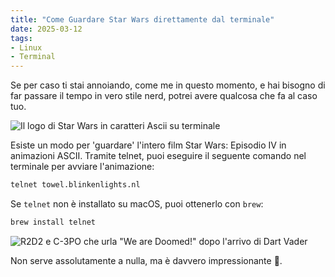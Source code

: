 ```yaml
---
title: "Come Guardare Star Wars direttamente dal terminale"
date: 2025-03-12
tags:
- Linux
- Terminal
---
```


Se per caso ti stai annoiando, come me in questo momento, e hai bisogno di far passare il tempo in vero stile nerd, potrei avere qualcosa che fa al caso tuo.

![Il logo di Star Wars in caratteri Ascii su terminale](images/star-wars-in-terminal.png)

Esiste un modo per 'guardare' l'intero film Star Wars: Episodio IV in animazioni ASCII.
Tramite telnet, puoi eseguire il seguente comando nel terminale per avviare l'animazione:

```bash
telnet towel.blinkenlights.nl
```

Se `telnet` non è installato su macOS, puoi ottenerlo con `brew`:

```bash
brew install telnet
```

![R2D2 e C-3PO che urla "We are Doomed!" dopo l'arrivo di Dart Vader](images/starwars-we-are-doomed.png)

Non serve assolutamente a nulla, ma è davvero impressionante 🤩.

